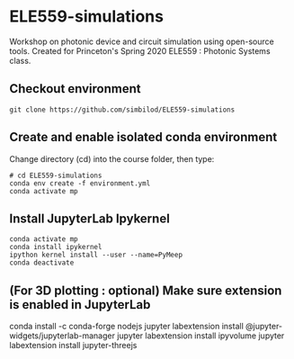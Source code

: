 # ELE559-simulations
Workshop on photonic device and circuit simulation using open-source tools. Created for Princeton's Spring 2020 ELE559 : Photonic Systems class.

## Checkout environment

```
git clone https://github.com/simbilod/ELE559-simulations
```

## Create and enable isolated conda environment

Change directory (cd) into the course folder, then type:

```
# cd ELE559-simulations
conda env create -f environment.yml
conda activate mp
```

## Install JupyterLab Ipykernel

```
conda activate mp
conda install ipykernel
ipython kernel install --user --name=PyMeep
conda deactivate
```

## (For 3D plotting : optional) Make sure extension is enabled in JupyterLab

conda install -c conda-forge nodejs
jupyter labextension install @jupyter-widgets/jupyterlab-manager
jupyter labextension install ipyvolume
jupyter labextension install jupyter-threejs

